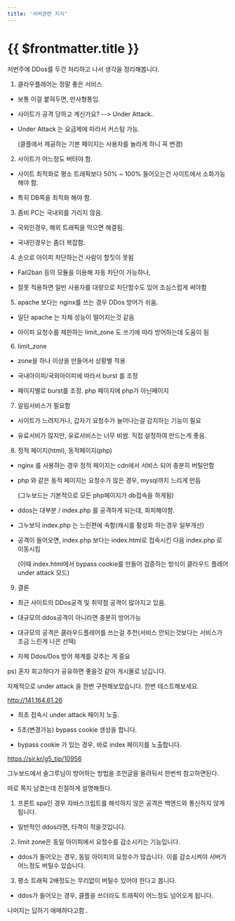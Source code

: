 ```yaml
---
title: '서버관련 지식'
---
```


# {{ $frontmatter.title }}



저번주에 DDos를 두건 처리하고 나서 생각을 정리해봅니다.



1. 클라우플레어는 정말 좋은 서비스

 - 보통 이걸 붙혀두면, 만사형통임.

 - 사이트가 공격 당하고 계신가요? --> Under Attack..

 -  Under Attack 는 요금제에 따라서 커스텀 가능.

     (클플에서 제공하는 기본 페이지는 사용자를 놀라게 하니 꼭 변경)



2. 사이트가 어느정도 버텨야 함.

 - 사이트 최적화로 평소 트래픽보다 50% ~  100% 들어오는건 사이트에서 소화가능해야 함.

- 특히 DB쪽을 최적화 해야 함.



3. 좀비 PC는 국내외를 가리지 않음.

 - 국외인경우, 해외 트래픽을 막으면 해결됨.

 - 국내인경우는 좀더 복잡함.



4. 손으로 아이피 차단하는건 사람이 할짓이 못됨

 - Fail2ban 등의 모듈을 이용해 자동 차단이 가능하나,

 - 잘못 적용하면 일반 사용자를 대량으로 차단할수도 있어 조심스럽게 써야함



5. apache 보다는 nginx를 쓰는 경우 DDos 방어가 쉬움.

 - 일단 apache 는 자체 성능이 떨어지는것 같음

 - 아이피 요청수를 제한하는 limit_zone 도 쓰기에 따라 방어하는데 도움이 됨



6. limit_zone

 -  zone을 하나 이상을 만들어서 상황별 적용

 - 국내아이피/국외아이피에 따라서 burst 를 조정

 - 페이지별로 burst를 조정. php 페이지에 php가 아닌페이지



7. 알림서비스가 필요함

 - 사이트가 느려지거나, 갑자기 요청수가 늘어나는걸 감지하는 기능이 필요

 - 유료서비가 많지만, 유료서비스는 너무 비쌈. 직접 설정하여 만드는게 좋음.



8. 정적 페이지(html), 동적페이지(php)

 - nginx 를 사용하는 경우 정적 페이지는 cdn에서 서비스 되어 충분히 버틸만함

 - php 와 같은 동적 페이지는 요청수가 많은 경우, mysql까지 느리게 만듬

    (그누보드는 기본적으로 모든 php페이지가 db접속을 하게됨)

  - ddos는 대부분 / index.php 를 공격하게 되는데, 회피해야함.

  - 그누보듸 index.php 는 느린편에 속함(캐시를 활성화 하는경우 일부개선)

  - 공격이 들어오면, index.php 보다는 index.html로 접속시킨 다음 index.php 로 이동시킴

    (이때 index.html에서 bypass cookie를 만들어 검증하는 방식이 클라우드 플레어 under attack 모드)



9. 결론

  - 최근 사이트의 DDos공격 및 취약점 공격이 많아지고 있음.

  - 대규모의 ddos공격이 아니라면 충분히 방어가능

  - 대규모의 공격은 클라우드플레어를 쓰는걸 추천(서비스 안되는것보다는 서비스가 조금 느린게 나은 선택)

  - 자체 Ddos/Dos 방어 체계를 갖추는 게 중요





ps) 혼자 회고하다가 공유하면 좋을것 같아 게시물로 남깁니다.

 자체적으로 under attack  을 한번 구현해보았습니다. 한번 테스트해보세요.

 http://141.164.61.26

 - 최초 접속시 under attack 페이지 노출.

 - 5초(변경가능) bypass cookie 생성을 합니다.

 - bypass cookie  가 있는 경우, 바로 index 페이지를 노출합니다.


https://sir.kr/g5_tip/10956


그누보드에서 솔그루님이 방어하는 방법을 조언글을 올려둬서 한번씩 참고하면된다.


따로 쪽지 남겼는데 친절하게 설명해줬다.



1. 프론트 spa인 경우 자바스크립트를 해석하지 않은 공격은 백엔드와 통신하지 않게 됩니다.

  - 일반적인 ddos라면, 타격이 적을것입니다.



2. limit zone은 동일 아이피에서 요청수를 감소시키는 기능입니다.

  - ddos가 들어오는 경우, 동일 아이피의 요청수가 많습니다. 이를 감소시켜야 서버가 어느정도 버틸수 있습니다.



3. 평소 트래픽 2배정도는 무리없이 버틸수 있어야 한다고 봅니다.

  - ddos가 들어오는 경우, 클플을 쓰더라도 트래픽이 어느정도 넘어오게 됩니다.



나머지는 답하기 애매하다고함..